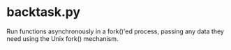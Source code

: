 backtask.py
===========

Run functions asynchronously in a fork()'ed process, passing any data
they need using the Unix fork() mechanism.
